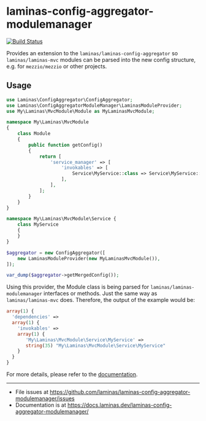 # laminas-config-aggregator-modulemanager

[![Build Status](https://github.com/laminas/laminas-config-aggregator-modulemanager/workflows/Continuous%20Integration/badge.svg)](https://github.com/laminas/laminas-config-aggregator-modulemanager/actions?query=workflow%3A"Continuous+Integration")

Provides an extension to the `laminas/laminas-config-aggregator` so `laminas/laminas-mvc`
modules can be parsed into the new config structure, e.g. for `mezzio/mezzio`
or other projects.

## Usage

```php
use Laminas\ConfigAggregator\ConfigAggregator;
use Laminas\ConfigAggregatorModuleManager\LaminasModuleProvider;
use My\Laminas\MvcModule\Module as MyLaminasMvcModule;

namespace My\Laminas\MvcModule
{
    class Module
    {
        public function getConfig()
        {
            return [
                'service_manager' => [
                    'invokables' => [
                        Service\MyService::class => Service\MyService::class,
                    ],
                ],
            ];
        }
    }
}

namespace My\Laminas\MvcModule\Service {
    class MyService
    {
    }
}

$aggregator = new ConfigAggregator([
    new LaminasModuleProvider(new MyLaminasMvcModule()),
]);

var_dump($aggregator->getMergedConfig());
```

Using this provider, the Module class is being parsed for `laminas/laminas-modulemanager` interfaces or methods.
Just the same way as `laminas/laminas-mvc` does. Therefore, the output of the example would be:

```php
array(1) {
  'dependencies' =>
  array(1) {
    'invokables' =>
    array(1) {
       'My\Laminas\MvcModule\Service\MyService' =>
       string(35) "My\Laminas\MvcModule\Service\MyService"
    }
  }
}
```

For more details, please refer to the [documentation](https://docs.laminas.dev/laminas-config-aggregator-modulemanager/).

-----

- File issues at https://github.com/laminas/laminas-config-aggregator-modulemanager/issues
- Documentation is at https://docs.laminas.dev/laminas-config-aggregator-modulemanager/
